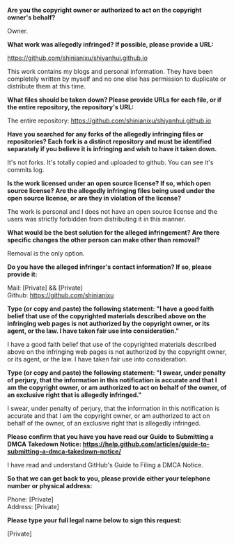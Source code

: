 __Are you the copyright owner or authorized to act on the copyright owner's behalf?__

Owner.

__What work was allegedly infringed? If possible, please provide a URL:__

https://github.com/shinianixu/shiyanhui.github.io

This work contains my blogs and personal information. They have been completely written by myself and no one else has permission to duplicate or distribute them at this time.

__What files should be taken down? Please provide URLs for each file, or if the entire repository, the repository's URL:__

The entire repository: https://github.com/shinianixu/shiyanhui.github.io

__Have you searched for any forks of the allegedly infringing files or repositories? Each fork is a distinct repository and must be identified separately if you believe it is infringing and wish to have it taken down.__

It's not forks. It's totally copied and uploaded to github. You can see it's commits log.

__Is the work licensed under an open source license? If so, which open source license? Are the allegedly infringing files being used under the open source license, or are they in violation of the license?__

The work is personal and l does not have an open source license and the users was strictly forbidden from distributing it in this manner.

__What would be the best solution for the alleged infringement? Are there specific changes the other person can make other than removal?__

Removal is the only option.

__Do you have the alleged infringer's contact information? If so, please provide it:__

Mail: [Private] && [Private]  
Github: https://github.com/shinianixu

__Type (or copy and paste) the following statement: "I have a good faith belief that use of the copyrighted materials described above on the infringing web pages is not authorized by the copyright owner, or its agent, or the law. I have taken fair use into consideration."__

I have a good faith belief that use of the copyrighted materials described above on the infringing web pages is not authorized by the copyright owner, or its agent, or the law. I have taken fair use into consideration.

__Type (or copy and paste) the following statement: "I swear, under penalty of perjury, that the information in this notification is accurate and that I am the copyright owner, or am authorized to act on behalf of the owner, of an exclusive right that is allegedly infringed."__

I swear, under penalty of perjury, that the information in this notification is accurate and that I am the copyright owner, or am authorized to act on behalf of the owner, of an exclusive right that is allegedly infringed.

__Please confirm that you have you have read our Guide to Submitting a DMCA Takedown Notice: https://help.github.com/articles/guide-to-submitting-a-dmca-takedown-notice/__

I have read and understand GitHub's Guide to Filing a DMCA Notice.

__So that we can get back to you, please provide either your telephone number or physical address:__

Phone: [Private]  
Address: [Private]

__Please type your full legal name below to sign this request:__

[Private]
